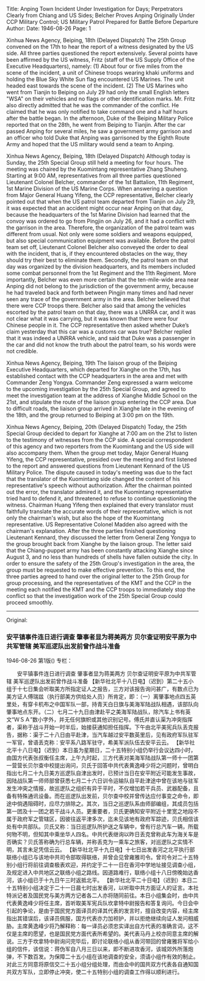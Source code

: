 Title: Anping Town Incident Under Investigation for Days; Perpetrators Clearly from Chiang and US Sides; Belcher Proves Anping Originally Under CCP Military Control; US Military Patrol Prepared for Battle Before Departure
Author:
Date: 1946-08-26
Page: 1

Xinhua News Agency, Beiping, 18th (Delayed Dispatch) The 25th Group convened on the 17th to hear the report of a witness designated by the US side. All three parties questioned the report extensively. Several points have been affirmed by the US witness, Fritz (staff of the US Supply Office of the Executive Headquarters), namely: (1) About four or five miles from the scene of the incident, a unit of Chinese troops wearing khaki uniforms and holding the Blue Sky White Sun flag encountered US Marines. The unit headed east towards the scene of the incident. (2) The US Marines who went from Tianjin to Beiping on July 29 had only the small English letters "WSA" on their vehicles and no flags or other identification marks. Mr. Fritz also directly admitted that he was the commander of the conflict. He claimed that he was only notified to take command one and a half hours after the battle began. In the afternoon, Duke of the Beiping Military Police reported that on the 28th, he went from Beiping to Tianjin. After the car passed Anping for several miles, he saw a government army garrison and an officer who told Duke that Anping was garrisoned by the Eighth Route Army and hoped that the US military would send a team to Anping.

Xinhua News Agency, Beiping, 18th (Delayed Dispatch) Although today is Sunday, the 25th Special Group still held a meeting for four hours. The meeting was chaired by the Kuomintang representative Zhang Shuheng. Starting at 9:00 AM, representatives from all three parties questioned Lieutenant Colonel Belcher, commander of the 1st Battalion, 11th Regiment, 1st Marine Division of the US Marine Corps. When answering a question from Major General Huang Yifeng, the CCP representative, Belcher clearly pointed out that when the US patrol team departed from Tianjin on July 29, it was expected that an accident might occur near Anping on that day, because the headquarters of the 1st Marine Division had learned that the convoy was ordered to go from Pingjin on July 26, and it had a conflict with the garrison in the area. Therefore, the organization of the patrol team was different from usual. Not only were some soldiers and weapons equipped, but also special communication equipment was available. Before the patrol team set off, Lieutenant Colonel Belcher also conveyed the order to deal with the incident, that is, if they encountered obstacles on the way, they should try their best to eliminate them. Secondly, the patrol team on that day was organized by the division headquarters, and its members included some combat personnel from the 1st Regiment and the 11th Regiment. More importantly, Belcher was even more certain that the ten-mile-wide area near Anping did not belong to the jurisdiction of the government army, because he had traveled back and forth between Pingjin many times and had never seen any trace of the government army in the area. Belcher believed that there were CCP troops there. Belcher also said that among the vehicles escorted by the patrol team on that day, there was a UNRRA car, and it was not clear what it was carrying, but it was known that there were four Chinese people in it. The CCP representative then asked whether Duke’s claim yesterday that this car was a customs car was true? Belcher replied that it was indeed a UNRRA vehicle, and said that Duke was a passenger in the car and did not know the truth about the patrol team, so his words were not credible.

Xinhua News Agency, Beiping, 19th The liaison group of the Beiping Executive Headquarters, which departed for Xianghe on the 17th, has established contact with the CCP headquarters in the area and met with Commander Zeng Yongya. Commander Zeng expressed a warm welcome to the upcoming investigation by the 25th Special Group, and agreed to meet the investigation team at the address of Xianghe Middle School on the 21st, and stipulate the route of the liaison group entering the CCP area. Due to difficult roads, the liaison group arrived in Xianghe late in the evening of the 18th, and the group returned to Beiping at 3:00 pm on the 19th.

Xinhua News Agency, Beiping, 20th (Delayed Dispatch) Today, the 25th Special Group decided to depart for Xianghe at 7:00 am on the 21st to listen to the testimony of witnesses from the CCP side. A special correspondent of this agency and two reporters from the Kuomintang and the US side will also accompany them. When the group met today, Major General Huang Yifeng, the CCP representative, presided over the meeting and first listened to the report and answered questions from Lieutenant Kennard of the US Military Police. The dispute caused in today's meeting was due to the fact that the translator of the Kuomintang side changed the content of his representative's speech without authorization. After the chairman pointed out the error, the translator admired it, and the Kuomintang representative tried hard to defend it, and threatened to refuse to continue questioning the witness. Chairman Huang Yifeng then explained that every translator must faithfully translate the accurate words of their representative, which is not only the chairman's wish, but also the hope of the Kuomintang representative. US Representative Colonel Madden also agreed with the chairman's explanation. After the three parties finished questioning Lieutenant Kennard, they discussed the letter from General Zeng Yongya to the group brought back from Xianghe by the liaison group. The letter said that the Chiang-puppet army has been constantly attacking Xianghe since August 3, and no less than hundreds of shells have fallen outside the city. In order to ensure the safety of the 25th Group's investigation in the area, the group must be requested to make effective prevention. To this end, the three parties agreed to hand over the original letter to the 25th Group for group processing, and the representatives of the KMT and the CCP in the meeting each notified the KMT and the CCP troops to immediately stop the conflict so that the investigation work of the 25th Special Group could proceed smoothly.



<hr /> 

Original: 


### 安平镇事件连日进行调查  肇事者显为蒋美两方  贝尔查证明安平原为中共军管辖  美军巡逻队出发前曾作战斗准备

1946-08-26
第1版()
专栏：

　　安平镇事件连日进行调查
    肇事者显为蒋美两方
    贝尔查证明安平原为中共军管辖
    美军巡逻队出发前曾作战斗准备
    【新华社北平十八日电】（迟到）第二十五小组于十七日集会听取美方所指定证人之报告，三方对该报告询问甚广，有数点已为美方证人傅瑞兹（执行部美方供给处人员）所肯定，即：（一）离肇事地点四五英里处，有穿卡机布之中国军队一部，持青天白日旗与美海军陆战队相遇，该部队向肇事地点东开。（二）七月二十九日由津赴平之美海军陆战队，除汽车上书有英文“ＷＳＡ”数小字外，并无任何旗帜或其他识别记号。傅氏并直认渠为冲突指挥者，渠称于战斗开始一时半后，始接获通知担任指挥。下午由北平美宪兵队丢克报告，据称：渠于二十八日由平赴津，当汽车越过安平数英里后，见有政府军队驻军一军官，曾语丢克称：安平系八路军驻守，希美军派队伍去安平云云。
    【新华社北平十八日电】（迟到）本日虽为星期日，二十五特别小组仍举行会议达四小时，由国方代表张叔衡任主席，上午九时起，三方代表对美海军陆战队第一师十一团第一营营长贝尔查中校提出询问，贝氏于回答中共代表黄逸峰少将之问题时，曾明白指出七月二十九日美方巡逻队自津出发时，已预计当日在安平附近可能发生事故，因陆战队第一师师部曾获悉七月二十六日训令运输队自平赴津途中曾在该地与驻军发生冲突之情报，故巡逻队之组织有异于平时，不仅增加若干兵员、武器配备，且备有特殊通讯设备。而在巡逻队出发前，贝尔查中校并曾传达应付事变之命令，即途中倘遇阻碍时，应尽力排除之。其次，当日之巡逻队系由师部编组，其成员包括第一团及十一团之若干战斗人员。更重要者，贝氏更确知安平附近十里宽之地段不属于政府军之管辖区，因彼往返平津多次，迄未见该地有政府军踪迹，贝氏相信该处有中共部队。贝氏又称：当日巡逻队所护送之车辆中，曾有行总汽车一辆，所载何物不明，但知其中乘坐华人四名。中共代表继询以昨日丢克曾称此车为海关车是否确实？贝氏答称确为行总车辆，并称丢克为一乘车之旅客，对巡逻队之实情不明，其言未足凭信云云。
    【新华社北平十九日电】十七日出发香河之北平执行部联络小组已与该地中共司令部取得联络，并曾会见曾雍雅司令。曾司令对二十五特别小组行将前往调查极表欢迎，并约定于二十一日在香河中学地址接见调查小组，及规定进入中共地区之联络小组之路线。因道路难行，联络小组十八日傍晚始达香河，该小组已于十九日午三时返抵北平。
    【新华社北平二十日电】（迟到）本日二十五特别小组决定于二十一日晨七时出发香河，以听取中共方面证人的证言。本社特派记者及国民党与美方两方记者各二人亦将随同前往。本日小组集会时，由中共代表黄逸峰少将任主席，首听取美军宪兵队坎拿特中尉报告和答复询问。今日会中引起的争论，是由于国民党方面译员的译其代表的发言时，擅自改变内容，经主席指出其错误后，该译员佩服，国方代表亦力加袒护，并以拒绝继续向证人发问相威胁。主席黄逸峰少将乃解释称：每一译员必须忠实译出自方代表的准确言词，这不仅是主席的愿望，也是国民党方面代表所希望的。美代表马丹上校亦同意主席的解说。三方于坎拿特中尉询问完毕后，即讨论联络小组从香河带回的曾雍雅将军给小组的信件，该信说：蒋伪军自八月三日以来，即不断进攻香河，该城郊外所落炮弹，不下数百发。为保障二十五小组在该地调查的安全，须请小组作有效的制止。对此三方同意将原信交二十五小组分组处理，而由会中的国共双方代表各自通知国共双方军队，立即停止冲突，使二十五特别小组的调查工作得以顺利进行。
